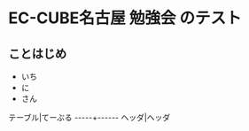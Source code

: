 EC-CUBE名古屋 勉強会 のテスト
=============================

ことはじめ
-------------

* いち
* に
* さん

テーブル|てーぶる
-----+------
ヘッダ|ヘッダ